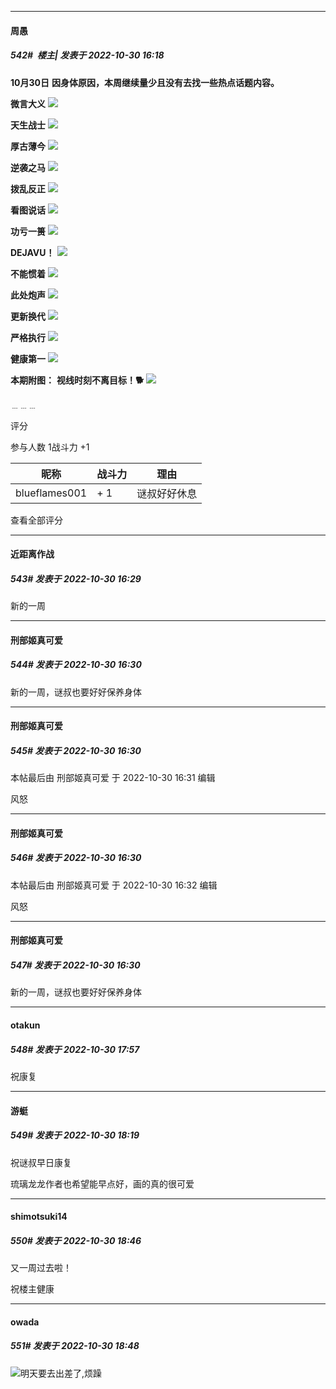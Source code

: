 

*****

####  周愚  
##### 542#         楼主| 发表于 2022-10-30 16:18

<strong>10月30日</strong>
<strong>因身体原因，本周继续量少且没有去找一些热点话题内容。</strong>

<strong>微言大义</strong>
<strong><img src="https://p.sda1.dev/8/f7352931490205e8a12095f582658780/life.png" referrerpolicy="no-referrer"></strong>

<strong>天生战士</strong>
<strong><img src="https://p.sda1.dev/8/02494bd2c9529a4db9a457ba372350bd/cham.jpg" referrerpolicy="no-referrer"></strong>

<strong>厚古薄今</strong>
<strong><img src="https://p.sda1.dev/8/c5e098205a9196df0baff67229ed5704/backrooms.png" referrerpolicy="no-referrer"></strong>

<strong>逆袭之马</strong>
<strong><img src="https://p.sda1.dev/8/1eaf2707d268c934dc20aef9051b9c4f/char.png" referrerpolicy="no-referrer"></strong>

<strong>拨乱反正</strong>
<strong><img src="https://p.sda1.dev/8/e8268b9e2fc2aeae4efec5acac0c9512/cyber.png" referrerpolicy="no-referrer"></strong>

<strong>看图说话</strong>
<strong><img src="https://p.sda1.dev/8/e7ec93eb5497ab6f909482f0c182204e/crazy.jpg" referrerpolicy="no-referrer"></strong>

<strong>功亏一篑</strong>
<strong><img src="https://p.sda1.dev/8/6a09fcdb0cd6a0d42a6b9a08da70a0de/dirty.png" referrerpolicy="no-referrer"></strong>

<strong>DEJAVU！</strong>
<strong><img src="https://p.sda1.dev/8/db39530d36c8d2b2faf690bc6575439c/drift.gif" referrerpolicy="no-referrer"></strong>

<strong>不能惯着</strong>
<strong><img src="https://p.sda1.dev/8/780077780fa84fd2d6f78d9b5eccb8ee/interview.png" referrerpolicy="no-referrer"></strong>

<strong>此处炮声</strong>
<strong><img src="https://p.sda1.dev/8/a9cd92cc21b244271638c217ff79590f/music.jpg" referrerpolicy="no-referrer"></strong>

<strong>更新换代</strong>
<strong><img src="https://p.sda1.dev/8/43a710d098f68435daa1ecd8db1eefeb/nvd.gif" referrerpolicy="no-referrer"></strong>

<strong>严格执行</strong>
<strong><img src="https://p.sda1.dev/8/a12326f25493581921e3b3d84e498c39/pin.jpg" referrerpolicy="no-referrer"></strong>

<strong>健康第一</strong>
<strong><img src="https://p.sda1.dev/8/206e3621d5e96869f25959ddb92e6fa9/ruri.png" referrerpolicy="no-referrer"></strong>

<strong>本期附图：</strong>
<strong>视线时刻不离目标！🐕</strong>
<strong><img src="https://p.sda1.dev/8/514763417803cab66e5131a9145b442f/splash.gif" referrerpolicy="no-referrer"></strong>

﹍﹍﹍

评分

 参与人数 1战斗力 +1

|昵称|战斗力|理由|
|----|---|---|
| blueflames001| + 1|谜叔好好休息|

查看全部评分



*****

####  近距离作战  
##### 543#       发表于 2022-10-30 16:29

新的一周

*****

####  刑部姬真可爱  
##### 544#       发表于 2022-10-30 16:30

新的一周，谜叔也要好好保养身体

*****

####  刑部姬真可爱  
##### 545#       发表于 2022-10-30 16:30

 本帖最后由 刑部姬真可爱 于 2022-10-30 16:31 编辑 

风怒

*****

####  刑部姬真可爱  
##### 546#       发表于 2022-10-30 16:30

 本帖最后由 刑部姬真可爱 于 2022-10-30 16:32 编辑 

风怒

*****

####  刑部姬真可爱  
##### 547#       发表于 2022-10-30 16:30

新的一周，谜叔也要好好保养身体



*****

####  otakun  
##### 548#       发表于 2022-10-30 17:57

祝康复



*****

####  游蜓  
##### 549#       发表于 2022-10-30 18:19

祝谜叔早日康复

琉璃龙龙作者也希望能早点好，画的真的很可爱



*****

####  shimotsuki14  
##### 550#       发表于 2022-10-30 18:46

又一周过去啦！

祝楼主健康

*****

####  owada  
##### 551#       发表于 2022-10-30 18:48

<img src="https://static.saraba1st.com/image/smiley/face2017/001.png" referrerpolicy="no-referrer">明天要去出差了,烦躁

